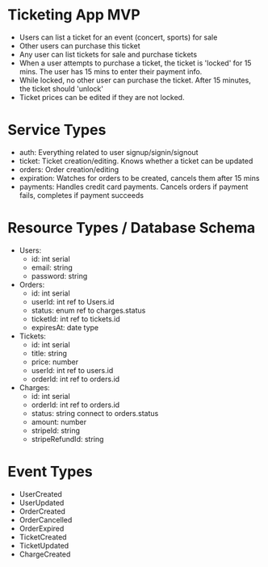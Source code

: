 # Ticketing App MVP

- Users can list a ticket for an event (concert, sports) for sale
- Other users can purchase this ticket
- Any user can list tickets for sale and purchase tickets
- When a user attempts to purchase a ticket, the ticket is 'locked' for 15 mins. The user has 15 mins to enter their payment info.
- While locked, no other user can purchase the ticket. After 15 minutes, the ticket should 'unlock'
- Ticket prices can be edited if they are not locked.

# Service Types

- auth: Everything related to user signup/signin/signout
- ticket: Ticket creation/editing. Knows whether a ticket can be updated
- orders: Order creation/editing
- expiration: Watches for orders to be created, cancels them after 15 mins
- payments: Handles credit card payments. Cancels orders if payment fails, completes if payment succeeds

# Resource Types / Database Schema

- Users:
  - id: int serial
  - email: string
  - password: string
- Orders:
  - id: int serial
  - userId: int ref to Users.id
  - status: enum ref to charges.status
  - ticketId: int ref to tickets.id
  - expiresAt: date type
- Tickets:
  - id: int serial
  - title: string
  - price: number
  - userId: int ref to users.id
  - orderId: int ref to orders.id
- Charges:
  - id: int serial
  - orderId: int ref to orders.id
  - status: string connect to orders.status
  - amount: number
  - stripeId: string
  - stripeRefundId: string

# Event Types

* UserCreated
* UserUpdated
* OrderCreated
* OrderCancelled
* OrderExpired
* TicketCreated
* TicketUpdated
* ChargeCreated

